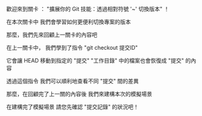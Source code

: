 歡迎來到關卡 ：
"擴展你的 Git 技能：透過相對符號 '~' 切換版本" ！

在本次關卡中
我們會學習如何更便利切換專案的版本

那麼，我們先來回顧上一關卡的內容吧

在上一關卡中，
我們學到了指令 "git checkout 提交ID"

它會讓 HEAD 移動到指定的 "提交"
"工作目錄" 中的檔案也會恢復成 "提交" 的內容

透過這個指令
我們可以順利地查看不同 "提交" 間的差異

那麼，在回顧完了上一關的內容後
我們來建構本次的模擬場景

在建構完了模擬場景
請您先確認 "提交記錄" 的狀況吧！
